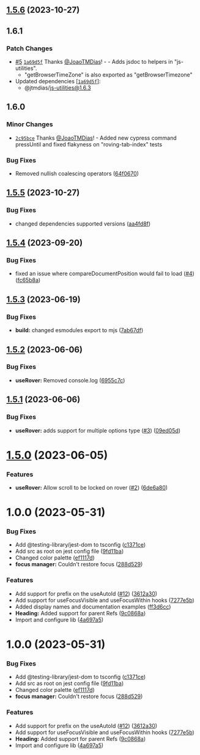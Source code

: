 ## [1.5.6](https://github.com/joaotmdias/react-a11y-tools/compare/v1.5.5...v1.5.6) (2023-10-27)

## 1.6.1

### Patch Changes

- [#5](https://github.com/JoaoTMDias/frontend/pull/5) [`1a69d5f`](https://github.com/JoaoTMDias/frontend/commit/1a69d5f717a6faaf079ee1aa0593afa5631b5fef) Thanks [@JoaoTMDias](https://github.com/JoaoTMDias)! - - Adds jsdoc to helpers in "js-utilities".
  - "getBrowserTimeZone" is also exported as "getBrowserTimezone"
- Updated dependencies [[`1a69d5f`](https://github.com/JoaoTMDias/frontend/commit/1a69d5f717a6faaf079ee1aa0593afa5631b5fef)]:
  - @jtmdias/js-utilities@1.6.3

## 1.6.0

### Minor Changes

- [`2c95bce`](https://github.com/JoaoTMDias/frontend/commit/2c95bce49bc50a7a382570273dde5618d263013e) Thanks [@JoaoTMDias](https://github.com/JoaoTMDias)! - Added new cypress command pressUntil and fixed flakyness on "roving-tab-index" tests

### Bug Fixes

- Removed nullish coalescing operators ([64f0670](https://github.com/joaotmdias/react-a11y-tools/commit/64f0670590c1579bad59f6a56ef5fcad9e4bca39))

## [1.5.5](https://github.com/joaotmdias/react-a11y-tools/compare/v1.5.4...v1.5.5) (2023-10-27)

### Bug Fixes

- changed dependencies supported versions ([aa4fd8f](https://github.com/joaotmdias/react-a11y-tools/commit/aa4fd8fa340e5422e41b6f52d165c6c63adc882b))

## [1.5.4](https://github.com/joaotmdias/react-a11y-tools/compare/v1.5.3...v1.5.4) (2023-09-20)

### Bug Fixes

- fixed an issue where compareDocumentPosition would fail to load ([#4](https://github.com/joaotmdias/react-a11y-tools/issues/4)) ([fc65b8a](https://github.com/joaotmdias/react-a11y-tools/commit/fc65b8ad4f7663c000689970e2ba27212b93ed6a))

## [1.5.3](https://github.com/joaotmdias/react-a11y-tools/compare/v1.5.2...v1.5.3) (2023-06-19)

### Bug Fixes

- **build:** changed esmodules export to mjs ([7ab67df](https://github.com/joaotmdias/react-a11y-tools/commit/7ab67dfdc2addf750ccadf992d351cdbddb08eb9))

## [1.5.2](https://github.com/joaotmdias/react-a11y-tools/compare/v1.5.1...v1.5.2) (2023-06-06)

### Bug Fixes

- **useRover:** Removed console.log ([6955c7c](https://github.com/joaotmdias/react-a11y-tools/commit/6955c7c6070d174bcb81554e4fb58aa5a528bd74))

## [1.5.1](https://github.com/joaotmdias/react-a11y-tools/compare/v1.5.0...v1.5.1) (2023-06-06)

### Bug Fixes

- **useRover:** adds support for multiple options type ([#3](https://github.com/joaotmdias/react-a11y-tools/issues/3)) ([09ed05d](https://github.com/joaotmdias/react-a11y-tools/commit/09ed05d12898f0d321acd3ec018a8693c1660280))

# [1.5.0](https://github.com/joaotmdias/react-a11y-tools/compare/v1.4.0...v1.5.0) (2023-06-05)

### Features

- **useRover:** Allow scroll to be locked on rover ([#2](https://github.com/joaotmdias/react-a11y-tools/issues/2)) ([6de6a80](https://github.com/joaotmdias/react-a11y-tools/commit/6de6a8099d47fe16f770c0e337bd41c64a263772))

# 1.0.0 (2023-05-31)

### Bug Fixes

- Add @testing-library/jest-dom to tsconfig ([c1371ce](https://github.com/joaotmdias/react-a11y-tools/commit/c1371ce94af0f0fcf8a96e174df9d22c21404e93))
- Add src as root on jest config file ([9fd11ba](https://github.com/joaotmdias/react-a11y-tools/commit/9fd11bacb91478282b517593d2ff3654cb83662a))
- Changed color palette ([ef1117d](https://github.com/joaotmdias/react-a11y-tools/commit/ef1117d71a5464c70b1c477f2ed99468771bc930))
- **focus manager:** Couldn't restore focus ([288d529](https://github.com/joaotmdias/react-a11y-tools/commit/288d5293709475653c191d8b76e9a004c2559bd2))

### Features

- Add support for prefix on the useAutoId ([#12](https://github.com/joaotmdias/react-a11y-tools/issues/12)) ([3612a30](https://github.com/joaotmdias/react-a11y-tools/commit/3612a303e9cfc52a06e07fbeca0e55782225af73))
- Add support for useFocusVisible and useFocusWithin hooks ([7277e5b](https://github.com/joaotmdias/react-a11y-tools/commit/7277e5bc280ac1af02b6a282e586ffa2ff9c883a))
- Added display names and documentation examples ([ff3d6cc](https://github.com/joaotmdias/react-a11y-tools/commit/ff3d6cc94ae23eea0dbe179bc169cd4680dce568))
- **Heading:** Added support for parent Refs ([9c0868a](https://github.com/joaotmdias/react-a11y-tools/commit/9c0868aa317aba6b013fe7bac57c13d26f9b4abf))
- Import and configure lib ([4a697a5](https://github.com/joaotmdias/react-a11y-tools/commit/4a697a5dcf7a6afb63c7d9f984665921468cfe7b))

# 1.0.0 (2023-05-31)

### Bug Fixes

- Add @testing-library/jest-dom to tsconfig ([c1371ce](https://github.com/joaotmdias/react-a11y-tools/commit/c1371ce94af0f0fcf8a96e174df9d22c21404e93))
- Add src as root on jest config file ([9fd11ba](https://github.com/joaotmdias/react-a11y-tools/commit/9fd11bacb91478282b517593d2ff3654cb83662a))
- Changed color palette ([ef1117d](https://github.com/joaotmdias/react-a11y-tools/commit/ef1117d71a5464c70b1c477f2ed99468771bc930))
- **focus manager:** Couldn't restore focus ([288d529](https://github.com/joaotmdias/react-a11y-tools/commit/288d5293709475653c191d8b76e9a004c2559bd2))

### Features

- Add support for prefix on the useAutoId ([#12](https://github.com/joaotmdias/react-a11y-tools/issues/12)) ([3612a30](https://github.com/joaotmdias/react-a11y-tools/commit/3612a303e9cfc52a06e07fbeca0e55782225af73))
- Add support for useFocusVisible and useFocusWithin hooks ([7277e5b](https://github.com/joaotmdias/react-a11y-tools/commit/7277e5bc280ac1af02b6a282e586ffa2ff9c883a))
- **Heading:** Added support for parent Refs ([9c0868a](https://github.com/joaotmdias/react-a11y-tools/commit/9c0868aa317aba6b013fe7bac57c13d26f9b4abf))
- Import and configure lib ([4a697a5](https://github.com/joaotmdias/react-a11y-tools/commit/4a697a5dcf7a6afb63c7d9f984665921468cfe7b))
